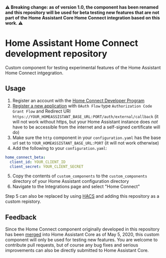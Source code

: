**:warning: Breaking change: as of version 1.0, the component has been renamed and this repository will be used for beta testing new features that are not part of the Home Assistant Core Home Connect integration based on this work. :warning:**

# Home Assistant Home Connect development repository

Custom component for testing experimental features of the Home Assistant Home Connect intgegration.


## Usage

1. Register an account with the [Home Connect Developer Program](https://developer.home-connect.com)
2. [Register a new application](https://developer.home-connect.com/applications/add) with `OAuth Flow` type `Authorization Code Grant Flow` and Redirect URI `https://YOUR_HOMEASSISTANT_BASE_URL:PORT/auth/external/callback` (it will not work without https, but your Home Assistant instance does *not* have to be accessible from the internet and a self-signed certificate will do)
3. Make sure the `http` component in your `configuration.yaml` has the base url set to `YOUR_HOMEASSISTANT_BASE_URL:PORT` (it will not work otherwise)
4. Add the following to your `configuration.yaml`:
```yaml
home_connect_beta:
  client_id: YOUR_CLIENT_ID
  client_secret: YOUR_CLIENT_SECRET
```
5. Copy the contents of `custom_components` to the  `custom_components` directory of your Home Assistant configuration directory
6. Navigate to the Integrations page and select "Home Connect"

Step 5 can also be replaced by using [HACS](https://hacs.xyz/) and adding this repository as a custom repistory.

## Feedback

Since the Home Connect component originally developed in this repository has been [merged](https://github.com/home-assistant/home-assistant/pull/29214) into Home Assistant Core as of May 5, 2020, this custom component will only be used for testing new features. You are welcome to contribute pull requests, but of course any bug fixes and serious improvements can also be directly submitted to Home Assistant Core.

